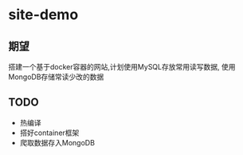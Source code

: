 # site-demo

## 期望

搭建一个基于docker容器的网站,计划使用MySQL存放常用读写数据, 使用MongoDB存储常读少改的数据

## TODO

- 热编译
- 搭好container框架
- 爬取数据存入MongoDB
